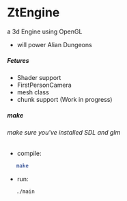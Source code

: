 # ZtEngine
a 3d Engine using OpenGL
- will power Alian Dungeons

##### Fetures
- Shader support
- FirstPersonCamera
- mesh class
- chunk support (Work in progress)
##### make
###### make sure you've installed SDL and glm
- compile: 
```sh
   make
```
- run: 
```sh 
   ./main
```
